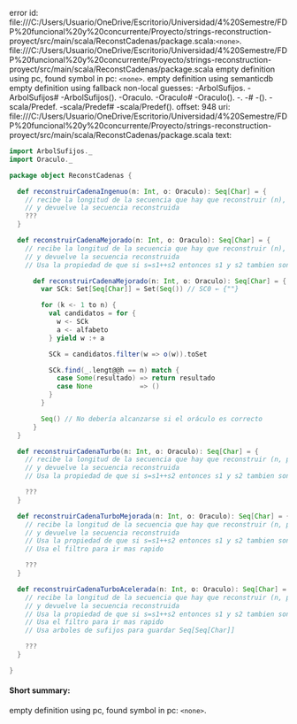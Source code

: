 error id: file:///C:/Users/Usuario/OneDrive/Escritorio/Universidad/4%20Semestre/FDP%20funcional%20y%20concurrente/Proyecto/strings-reconstruction-proyect/src/main/scala/ReconstCadenas/package.scala:`<none>`.
file:///C:/Users/Usuario/OneDrive/Escritorio/Universidad/4%20Semestre/FDP%20funcional%20y%20concurrente/Proyecto/strings-reconstruction-proyect/src/main/scala/ReconstCadenas/package.scala
empty definition using pc, found symbol in pc: `<none>`.
empty definition using semanticdb
empty definition using fallback
non-local guesses:
	 -ArbolSufijos.
	 -ArbolSufijos#
	 -ArbolSufijos().
	 -Oraculo.
	 -Oraculo#
	 -Oraculo().
	 -.
	 -#
	 -().
	 -scala/Predef.
	 -scala/Predef#
	 -scala/Predef().
offset: 948
uri: file:///C:/Users/Usuario/OneDrive/Escritorio/Universidad/4%20Semestre/FDP%20funcional%20y%20concurrente/Proyecto/strings-reconstruction-proyect/src/main/scala/ReconstCadenas/package.scala
text:
```scala
import ArbolSufijos._
import Oraculo._

package object ReconstCadenas {

  def reconstruirCadenaIngenuo(n: Int, o: Oraculo): Seq[Char] = {
    // recibe la longitud de la secuencia que hay que reconstruir (n), y un oraculo para esa secuencia
    // y devuelve la secuencia reconstruida
    ???
  }

  def reconstruirCadenaMejorado(n: Int, o: Oraculo): Seq[Char] = {
    // recibe la longitud de la secuencia que hay que reconstruir (n), y un oraculo para esa secuencia
    // y devuelve la secuencia reconstruida
    // Usa la propiedad de que si s=s1++s2 entonces s1 y s2 tambien son subsecuencias de s

      def reconstruirCadenaMejorado(n: Int, o: Oraculo): Seq[Char] = {
        var SCk: Set[Seq[Char]] = Set(Seq()) // SC0 ← {""}

        for (k <- 1 to n) {
          val candidatos = for {
            w <- SCk
            a <- alfabeto
          } yield w :+ a

          SCk = candidatos.filter(w => o(w)).toSet

          SCk.find(_.lengt@@h == n) match {
            case Some(resultado) => return resultado
            case None            => ()
          }
        }

        Seq() // No debería alcanzarse si el oráculo es correcto
      }
  }

  def reconstruirCadenaTurbo(n: Int, o: Oraculo): Seq[Char] = {
    // recibe la longitud de la secuencia que hay que reconstruir (n, potencia de 2), y un oraculo para esa secuencia
    // y devuelve la secuencia reconstruida
    // Usa la propiedad de que si s=s1++s2 entonces s1 y s2 tambien son subsecuencias de s

    ???
  }

  def reconstruirCadenaTurboMejorada(n: Int, o: Oraculo): Seq[Char] = {
    // recibe la longitud de la secuencia que hay que reconstruir (n, potencia de 2), y un oraculo para esa secuencia
    // y devuelve la secuencia reconstruida
    // Usa la propiedad de que si s=s1++s2 entonces s1 y s2 tambien son subsecuencias de s
    // Usa el filtro para ir mas rapido

    ???
  }

  def reconstruirCadenaTurboAcelerada(n: Int, o: Oraculo): Seq[Char] = {
    // recibe la longitud de la secuencia que hay que reconstruir (n, potencia de 2), y un oraculo para esa secuencia
    // y devuelve la secuencia reconstruida
    // Usa la propiedad de que si s=s1++s2 entonces s1 y s2 tambien son subsecuencias de s
    // Usa el filtro para ir mas rapido
    // Usa arboles de sufijos para guardar Seq[Seq[Char]]

    ???
  }

}

```


#### Short summary: 

empty definition using pc, found symbol in pc: `<none>`.